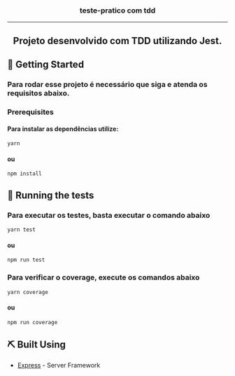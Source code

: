 <h3 align="center">teste-pratico com tdd</h3>

---

<h2 align="center"> Projeto desenvolvido com TDD utilizando Jest.
    <br>
</h2>

## 🏁 Getting Started <a name = "getting_started"></a>

### Para rodar esse projeto é necessário que siga e atenda os requisitos abaixo.

### Prerequisites

#### Para instalar as dependências utilize:

```
yarn
```
#### ou

```
npm install
```

## 🔧 Running the tests <a name = "tests"></a>

### Para executar os testes, basta executar o comando abaixo


```
yarn test
```
#### ou

```
npm run test
```
### Para verificar o coverage, execute os comandos abaixo

```
yarn coverage
```
#### ou

```
npm run coverage
```

## ⛏️ Built Using <a name = "built_using"></a>

- [Express](https://expressjs.com/) - Server Framework
